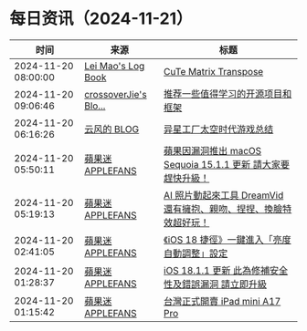 ﻿# 每日资讯（2024-11-21）

|时间|来源|标题|
|---|---|---|
|2024-11-20 08:00:00|[Lei Mao's Log Book](https://leimao.github.io/atom.xml)|[CuTe Matrix Transpose](https://leimao.github.io/article/CuTe-Matrix-Transpose/)|
|2024-11-20 09:06:46|[crossoverJie's Blo...](https://crossoverjie.top/atom.xml)|[推荐一些值得学习的开源项目和框架](http://crossoverjie.top/2024/11/20/ob/%E6%8E%A8%E8%8D%90%E4%B8%80%E4%BA%9B%E5%80%BC%E5%BE%97%E5%AD%A6%E4%B9%A0%E7%9A%84%E5%BC%80%E6%BA%90%E9%A1%B9%E7%9B%AE%E5%92%8C%E6%A1%86%E6%9E%B6/)|
|2024-11-20 06:16:26|[云风的 BLOG](http://blog.codingnow.com/atom.xml)|[异星工厂太空时代游戏总结](https://blog.codingnow.com/2024/11/factorio_spaceage.html)|
|2024-11-20 05:50:11|[蘋果迷 APPLEFANS](https://applefans.today/feed/)|[蘋果因漏洞推出 macOS Sequoia 15.1.1 更新 請大家要趕快升級！](https://applefans.today/macos-sequoia-15-1-1/)|
|2024-11-20 05:19:13|[蘋果迷 APPLEFANS](https://applefans.today/feed/)|[AI 照片動起來工具 DreamVid 還有擁抱、親吻、捏捏、換臉特效超好玩！](https://applefans.today/2024-11-dreamvid-ai-animate-picture/)|
|2024-11-20 02:41:05|[蘋果迷 APPLEFANS](https://applefans.today/feed/)|[《iOS 18 捷徑》一鍵進入「亮度自動調整」設定](https://applefans.today/2024-11-ios-18-shortcuts-display-auto-brightness/)|
|2024-11-20 01:28:37|[蘋果迷 APPLEFANS](https://applefans.today/feed/)|[iOS 18.1.1 更新 此為修補安全性及錯誤漏洞 請立即升級](https://applefans.today/ios-18-1-1/)|
|2024-11-20 01:15:42|[蘋果迷 APPLEFANS](https://applefans.today/feed/)|[台灣正式開賣 iPad mini A17 Pro](https://applefans.today/2024-12-tw-launch-ipad-mini-a17-pro/)|
